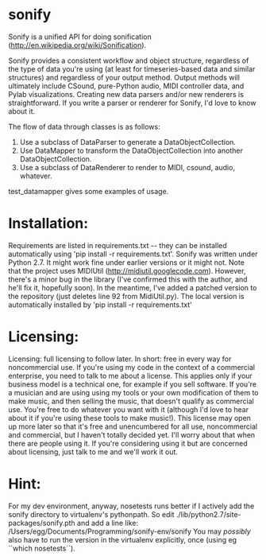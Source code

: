 sonify
======

Sonify is a unified API for doing sonification (http://en.wikipedia.org/wiki/Sonification).

Sonify provides a consistent workflow and object structure, regardless of the type of data
you're using (at least for timeseries-based data and similar structures) and regardless of
your output method. Output methods will ultimately include CSound, pure-Python audio, MIDI
controller data, and Pylab visualizations. Creating new data parsers and/or new renderers
is straightforward. If you write a parser or renderer for Sonify, I'd love to know about
it.

The flow of data through classes is as follows:
1. Use a subclass of DataParser to generate a DataObjectCollection.
2. Use DataMapper to transform the DataObjectCollection into another DataObjectCollection.
3. Use a subclass of DataRenderer to render to MIDI, csound, audio, whatever.

test\_datamapper gives some examples of usage.

Installation:
===
Requirements are listed in requirements.txt -- they can be installed automatically using 'pip install -r requirements.txt'.
Sonify was written under Python 2.7. It might work fine under earlier versions or it might not.
Note that the project uses MIDIUtil (http://midiutil.googlecode.com). However, there's a minor bug in the library (I've confirmed this with the author, and he'll fix it, hopefully soon). In the meantime, I've added a patched version to the repository (just deletes line 92 from MidiUtil.py). The local version is automatically installed by 'pip install -r requirements.txt'

Licensing:
===

Licensing: full licensing to follow later. In short: free in every way for noncommercial
use. If you're using my code in the context of a commercial enterprise, you need to 
talk to me about a license. This applies only if your business model is a technical one,
for example if you sell software.
If you're a musician and are using using my tools or your own modification of them to
make music, and then selling the music, that doesn't qualify as commercial use. You're
free to do whatever you want with it (although I'd love to hear about it if you're
using these tools to make music!). 
This license may open up more later so that it's free and unencumbered for all use, 
noncommercial and commercial, but I haven't totally decided yet. I'll worry about 
that when there are people using it. If you're considering using it but are 
concerned about licensing, just talk to me and we'll work it out.  

Hint:
===
For my dev environment, anyway, nosetests runs better if I actively add
the sonify directory to virtualenv's pythonpath. So edit
./lib/python2.7/site-packages/sonify.pth
and add a line like:
/Users/egg/Documents/Programming/sonify-env/sonify
You may *possibly* also have to run the version in the virtualenv explicitly, once (using eg \``which nosetests``).


